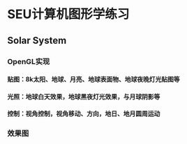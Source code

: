 #  SEU计算机图形学练习
## Solar System
###  OpenGL实现
#### 贴图：8k太阳、地球、月亮、地球表面物、地球夜晚灯光贴图等
#### 光照：地球白天效果，地球黑夜灯光效果，与月球阴影等
#### 控制：视角控制，视角移动、方向，地日、地月圆周运动
###  效果图
![]()